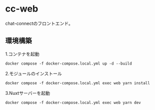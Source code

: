 # cc-web
chat-connectのフロントエンド。

## 環境構築
1.コンテナを起動
```
docker compose -f docker-compose.local.yml up -d --build
```
2.モジュールのインストール
```
docker compose -f docker-compose.local.yml exec web yarn install
```
3.Nuxtサーバーを起動
```
docker compose -f docker-compose.local.yml exec web yarn dev
```
